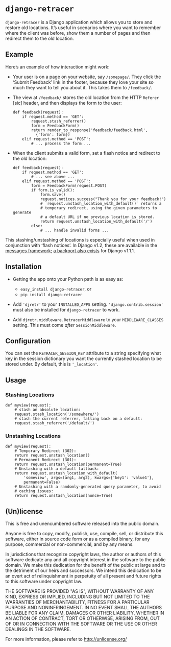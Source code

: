 # `django-retracer`

`django-retracer` is a Django application which allows you to store and restore
old locations. It’s useful in scenarios where you want to remember where the
client was before, show them a number of pages and then redirect them to the old
location.

## Example

Here’s an example of how interaction might work:

*   Your user is on a page on your website, say `/somepage/`. They click the
    ‘Submit Feedback’ link in the footer, because they love your site so much
    they want to tell you about it. This takes them to `/feedback/`.

*   The view at `/feedback/` stores the old location from the HTTP `Referer`
    [sic] header, and then displays the form to the user:
    
        def feedback(request):
            if request.method == 'GET':
                request.stash_referrer()
                form = FeedbackForm()
                return render_to_response('feedback/feedback.html',
                  {'form': form})
            elif request.method == 'POST':
                # ... process the form ...

*   When the client submits a valid form, set a flash notice and redirect to the
    old location:
    
        def feedback(request):
            if request.method == 'GET':
                # ... see above ...
            elif request.method == 'POST':
                form = FeedbackForm(request.POST)
                if form.is_valid():
                    form.save()
                    request.notices.success("Thank you for your feedback!")
                    # `request.unstash_location_with_default()` returns a 
                    # temporary redirect, using the given parameters to generate
                    # a default URL if no previous location is stored.
                    return request.unstash_location_with_default('/')
                else:
                    # ... handle invalid forms ...

This stashing/unstashing of locations is especially useful when used in
conjunction with ‘flash notices’. In Django v1.2, these are available in the
[messages framework][]; [a backport also exists][gh-django-messages-framework]
for Django v1.1.1.

  [messages framework]: http://docs.djangoproject.com/en/dev/ref/contrib/messages/#ref-contrib-messages
  [gh-django-messages-framework]: http://github.com/mikexstudios/django-messages-framework

## Installation

*   Getting the app onto your Python path is as easy as:
    
    *   `easy_install django-retracer`, or
    *   `pip install django-retracer`

*   Add `'djretr'` to your `INSTALLED_APPS` setting. `'django.contrib.session'`
    must also be installed for `django-retracer` to work.

*   Add `djretr.middleware.RetracerMiddleware` to your `MIDDLEWARE_CLASSES`
    setting. This must come *after* `SessionMiddleware`.

## Configuration

You can set the `RETRACER_SESSION_KEY` attribute to a string specifying what key
in the session dictionary you want the currently stashed location to be stored
under. By default, this is `'_location'`.

## Usage

### Stashing Locations

    def myview(request):
        # stash an absolute location:
        request.stash_location('/somewhere/')
        # stash the current referrer, falling back on a default:
        request.stash_referrer('/default/')

### Unstashing Locations

    def myview(request):
        # Temporary Redirect (302):
        return request.unstash_location()
        # Permanent Redirect (301):
        return request.unstash_location(permanent=True)
        # Unstashing with a default fallback:
        return request.unstash_location_with_default(
            'someview', args=(arg1, arg2), kwargs={'key1': 'value1'},
            permanent=False)
        # Unstashing with a randomly-generated query parameter, to avoid
        # caching issues:
        return request.unstash_location(nonce=True)

## (Un)license

This is free and unencumbered software released into the public domain.

Anyone is free to copy, modify, publish, use, compile, sell, or distribute this
software, either in source code form or as a compiled binary, for any purpose,
commercial or non-commercial, and by any means.

In jurisdictions that recognize copyright laws, the author or authors of this
software dedicate any and all copyright interest in the software to the public
domain. We make this dedication for the benefit of the public at large and to
the detriment of our heirs and successors. We intend this dedication to be an
overt act of relinquishment in perpetuity of all present and future rights to
this software under copyright law.

THE SOFTWARE IS PROVIDED "AS IS", WITHOUT WARRANTY OF ANY KIND, EXPRESS OR
IMPLIED, INCLUDING BUT NOT LIMITED TO THE WARRANTIES OF MERCHANTABILITY, FITNESS
FOR A PARTICULAR PURPOSE AND NONINFRINGEMENT. IN NO EVENT SHALL THE AUTHORS BE
LIABLE FOR ANY CLAIM, DAMAGES OR OTHER LIABILITY, WHETHER IN AN ACTION OF
CONTRACT, TORT OR OTHERWISE, ARISING FROM, OUT OF OR IN CONNECTION WITH THE
SOFTWARE OR THE USE OR OTHER DEALINGS IN THE SOFTWARE.

For more information, please refer to <http://unlicense.org/>
